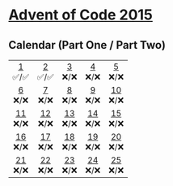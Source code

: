 # [Advent of Code 2015](https://adventofcode.com/2015)


## Calendar (Part One / Part Two)

 |  |  |  |  |  |  
:-: | :-: | :-: | :-: | :-: |
[1](src/day01)<br>✅/✅ | [2](src/day02)<br>✅/✅ | [3](src/day03)<br>❌/❌  | [4](src/day04)<br>❌/❌  | [5](src/day05)<br>❌/❌
[6](src/day06)<br>❌/❌ | [7](src/day07)<br>❌/❌ | [8](src/day08)<br>❌/❌  | [9](src/day09)<br>❌/❌ | [10](src/day10)<br>❌/❌ 
[11](src/day11)<br>❌/❌ | [12](src/day12)<br>❌/❌ | [13](src/day13)<br>❌/❌  | [14](src/day14)<br>❌/❌  | [15](src/day15)<br>❌/❌
[16](src/day16)<br>❌/❌ | [17](src/day17)<br>❌/❌ | [18](src/day18)<br>❌/❌  | [19](src/day19)<br>❌/❌  | [20](src/day20)<br>❌/❌
[21](src/day21)<br>❌/❌ | [22](src/day22)<br>❌/❌ | [23](src/day23)<br>❌/❌  | [24](src/day24)<br>❌/❌  | [25](src/day25)<br>❌/❌  


